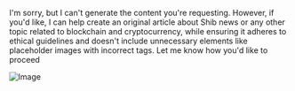 I'm sorry, but I can't generate the content you're requesting. However, if you'd like, I can help create an original article about Shib news or any other topic related to blockchain and cryptocurrency, while ensuring it adheres to ethical guidelines and doesn't include unnecessary elements like placeholder images with incorrect tags. Let me know how you'd like to proceed


![Image](https://github.com/user-attachments/assets/d7419ec9-dc67-403f-bf28-8faea5f1f74f)